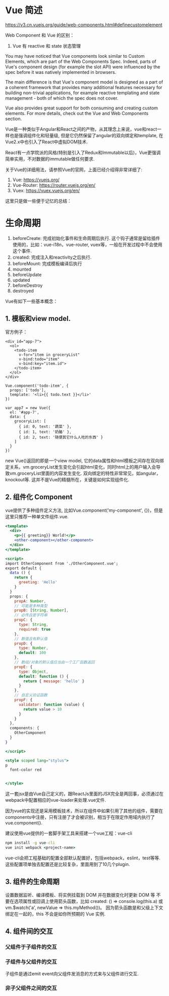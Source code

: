 # Vue 简述

https://v3.cn.vuejs.org/guide/web-components.html#definecustomelement



Web Component 和 Vue 的区别：
1. Vue 有 reactive 和 state 状态管理









You may have noticed that Vue components look similar to Custom Elements, which are part of the Web Components Spec. Indeed, parts of Vue's component design (for example the slot API) were influenced by the spec before it was natively implemented in browsers.

The main difference is that Vue's component model is designed as a part of a coherent framework that provides many additional features necessary for building non-trivial applications, for example reactive templating and state management - both of which the spec does not cover.

Vue also provides great support for both consuming and creating custom elements. For more details, check out the Vue and Web Components section.





Vue是一种类似于Angular和React之间的产物，从其理念上来说，vue和react一样也是强调组件化和轻量级, 但是它仍然保留了angular的双向绑定和template, 在Vue2.x中也引入了React中虚拟DOM技术.

React有一点学院派的风格(特别是引入了Redux和Immutable以后)，Vue更强调简单实用，不对数据的immutable做任何要求.

关于Vue的详细用法，请参照Vue的官网，上面已经介绍得非常详细了:
1. Vue: https://vuejs.org/
2. Vue-Router: https://router.vuejs.org/en/
3. Vuex: https://vuex.vuejs.org/en/

这里只是做一些便于记忆的总结：
# 生命周期
1. beforeCreate: 
完成初始化事件和生命周期后执行. 这个钩子通常是留给插件使用的，比如：vue-i18n，vue-router, vuex等，一般在开发过程中不会使用这个事件.
2. created:
完成注入和reactivity之后执行.
3. beforeMount:
完成模板编译后执行
4. mounted
5. beforeUpdate
6. updated
7. beforeDestroy
8. destroyed




Vue有如下一些基本概念：
## 1. 模板和view model.
官方例子：
```
<div id="app-7">
  <ol>
    <todo-item
      v-for="item in groceryList"
      v-bind:todo="item"
      v-bind:key="item.id">
    </todo-item>
  </ol>
</div>

Vue.component('todo-item', {
  props: ['todo'],
  template: '<li>{{ todo.text }}</li>'
})

var app7 = new Vue({
  el: '#app-7',
  data: {
    groceryList: [
      { id: 0, text: '蔬菜' },
      { id: 1, text: '奶酪' },
      { id: 2, text: '随便其它什么人吃的东西' }
    ]
  }
})

```
new Vue()返回的即是一个view model, 它的data属性和html模板之间存在双向绑定关系，vm.groceryList发生变化会引起html变化，同时html上的用户输入会导致vm.groceryList里面的内容发生变化.
双向绑定的特性非常常见，如angular，knockout等. 这并不是Vue的精髓所在，关键是如何实现组件化.

## 2. 组件化 Component
vue提供了多种组件定义方法, 比如Vue.component('my-component', {})，但是这里只推荐一种单文件组件.vue.
```jsx
<template>
  <div>
    <p>{{ greeting}} World!</p>
    <other-component></other-component>
  </div>
</template>

<script>
import OtherComponent from './OtherComponent.vue';
export default {
  data () {
    return {
      greeting: 'Hello'
    }
  }
  props: {
    propA: Number,
    // 可能是多种类型
    propB: [String, Number],
    // 必传且是字符串
    propC: {
      type: String,
      required: true
    },
    // 数值且有默认值
    propD: {
      type: Number,
      default: 100
    },
    // 数组/对象的默认值应当由一个工厂函数返回
    propE: {
      type: Object,
      default: function () {
        return { message: 'hello' }
      }
    },
    // 自定义验证函数
    propF: {
      validator: function (value) {
        return value > 10
      }
    }
  },
  components: {
    OtherComponent
  }
}

</script>

<style scoped lang="stylus">
p 
  font-color red


</style>

```
这一套jsx是由Vue自己定义的，跟ReactJs里面的JSX完全是两回事，必须通过在webpack中配置相应的vue-loader来处理.vue文件.

因为vue的实现还是采用模板技术，所以在组件中如果引用了其他的组件，需要在components中注册，只有注册了才会被识别，相当于在限定作用域内执行了vue.component().





建议使用vue提供的一套脚手架工具来搭建一个vue工程：vue-cli
```cmd
npm install -g vue-cli
vue init webpack <project-name>
```
vue-cli会把工程基础的配置全部默认配置好，包括webpack，eslint，test等等. 这些配置项单独去配置还是比较复杂，里面用到了10几个plugin.



## 3. 组件的生命周期
设置数据监听、编译模板、将实例挂载到 DOM 并在数据变化时更新 DOM 等
不要在选项属性或回调上使用箭头函数，比如 
created: () => console.log(this.a) 
或 
vm.$watch('a', newValue => this.myMethod())。
因为箭头函数是和父级上下文绑定在一起的，this 不会是如你所预期的 Vue 实例.








## 4. 组件间的交互

### 父组件于子组件的交互


### 子组件与父组件的交互
子组件是通过emit event向父组件发消息的方式来与父组件进行交互.



### 非子父组件之间的交互




